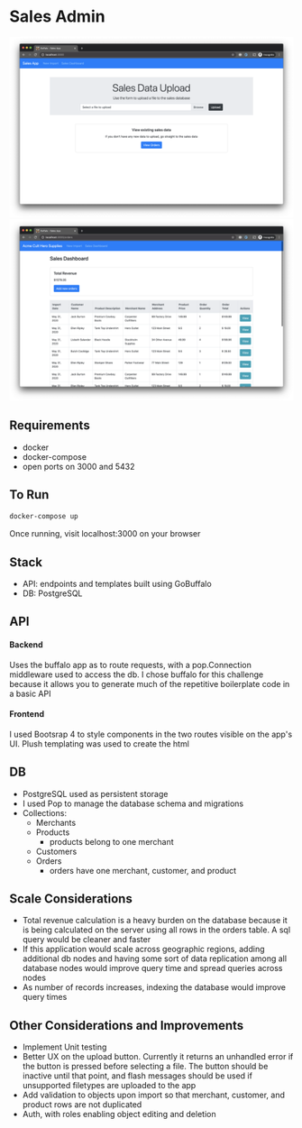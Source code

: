 # Sales Admin

![Sales App Home](home.png)
![Sales App Dashboard](dashboard.png)

## Requirements
- docker
- docker-compose
- open ports on 3000 and 5432

## To Run
```bash
docker-compose up
```
Once running, visit localhost:3000 on your browser

## Stack
- API: endpoints and templates built using GoBuffalo
- DB: PostgreSQL

## API

#### Backend
Uses the buffalo app as to route requests, with a pop.Connection middleware
used to access the db. I chose buffalo for this challenge because it allows you
to generate much of the repetitive boilerplate code in a basic API

#### Frontend
I used Bootsrap 4 to style components in the two routes visible on the app's UI. Plush templating was used to create the html

## DB
- PostgreSQL used as persistent storage
- I used Pop to manage the database schema and migrations
- Collections:
    - Merchants
    - Products
        - products belong to one merchant
    - Customers
    - Orders
        - orders have one merchant, customer, and product

## Scale Considerations
- Total revenue calculation is a heavy burden on the database because it is
  being calculated on the server using all rows in the orders table. A sql
  query would be cleaner and faster
- If this application would scale across geographic regions, adding additional
  db nodes and having some sort of data replication among all database nodes
  would improve query time and spread queries across nodes
- As number of records increases, indexing the database would improve query
  times

## Other Considerations and Improvements
- Implement Unit testing
- Better UX on the upload button. Currently it returns an unhandled error if
  the button is pressed before selecting a file. The button should be inactive
  until that point, and flash messages should be used if unsupported filetypes
  are uploaded to the app
- Add validation to objects upon import so that merchant, customer, and product
  rows are not duplicated
- Auth, with roles enabling object editing and deletion 
